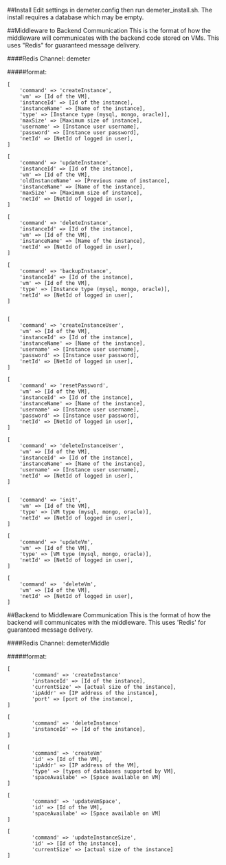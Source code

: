 ##Install
Edit settings in demeter.config then run demeter_install.sh.
The install requires a database which may be empty.

##Middleware to Backend Communication
This is the format of how the middleware will communicates with the backend code stored on VMs. This uses "Redis" for guaranteed message delivery.

####Redis Channel: demeter

#####format:
```
[
	'command' => 'createInstance',
	'vm' => [Id of the VM],
	'instanceId' => [Id of the instance],
	'instanceName' => [Name of the instance],
	'type' => [Instance type (mysql, mongo, oracle)],
	'maxSize' => [Maximum size of instance],
	'username' => [Instance user username],
	'password' => [Instance user password],
	'netId' => [NetId of logged in user],
]

[
	'command' => 'updateInstance',
	'instanceId' => [Id of the instance],
	'vm' => [Id of the VM],
	'oldInstanceName' => [Previous name of instance],
	'instanceName' => [Name of the instance],
	'maxSize' => [Maximum size of instance],
	'netId' => [NetId of logged in user],
]

[
	'command' => 'deleteInstance',
	'instanceId' => [Id of the instance],
	'vm' => [Id of the VM],
	'instanceName' => [Name of the instance],
	'netId' => [NetId of logged in user],
]

[
	'command' => 'backupInstance',
	'instanceId' => [Id of the instance],
	'vm' => [Id of the VM],
	'type' => [Instance type (mysql, mongo, oracle)],
	'netId' => [NetId of logged in user],
]


[
	'command' => 'createInstanceUser',
	'vm' => [Id of the VM],
	'instanceId' => [Id of the instance],
	'instanceName' => [Name of the instance],
	'username' => [Instance user username],
	'password' => [Instance user password],
	'netId' => [NetId of logged in user],
]

[
	'command' => 'resetPassword',
	'vm' => [Id of the VM],
	'instanceId' => [Id of the instance],
	'instanceName' => [Name of the instance],
	'username' => [Instance user username],
	'password' => [Instance user password],
	'netId' => [NetId of logged in user],
]

[
	'command' => 'deleteInstanceUser',
	'vm' => [Id of the VM],
	'instanceId' => [Id of the instance],
	'instanceName' => [Name of the instance],
	'username' => [Instance user username],
	'netId' => [NetId of logged in user],
]


[	'command' => 'init',
	'vm' => [Id of the VM],
	'type' => [VM type (mysql, mongo, oracle)],
	'netId' => [NetId of logged in user],
]

[
	'command' => 'updateVm',
	'vm' => [Id of the VM],
	'type' => [VM type (mysql, mongo, oracle)],
	'netId' => [NetId of logged in user],
]

[
	'command' =>  'deleteVm',
	'vm' => [Id of the VM],
	'netId' => [NetId of logged in user],
]
```

##Backend to Middleware Communication
This is the format of how the backend will communicates with the middleware. This uses 'Redis' for guaranteed message delivery.

####Redis Channel: demeterMiddle

#####format:
```
[
        'command' => 'createInstance'
        'instanceId' => [Id of the instance],
        'currentSize' => [actual size of the instance],
        'ipAddr' => [IP address of the instance],
        'port' => [port of the instance],
]

[
        'command' => 'deleteInstance'
        'instanceId' => [Id of the instance],
]

[
        'command' => 'createVm'
        'id' => [Id of the VM],
        'ipAddr' => [IP address of the VM],
        'type' => [types of databases supported by VM],
        'spaceAvailabe' => [Space available on VM]
]

[
        'command' => 'updateVmSpace',
        'id' => [Id of the VM],
        'spaceAvailabe' => [Space available on VM]
]

[
        'command' => 'updateInstanceSize',
        'id' => [Id of the instance],
        'currentSize' => [actual size of the instance]
]
```
